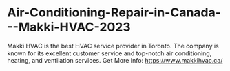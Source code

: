 # Air-Conditioning-Repair-in-Canada---Makki-HVAC-2023
Makki HVAC is the best HVAC service provider in Toronto. The company is known for its excellent customer service and top-notch air conditioning, heating, and ventilation services.  Get More Info: https://www.makkihvac.ca/
